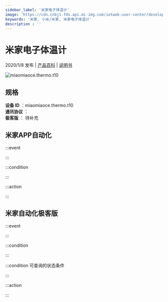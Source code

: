 ```yaml
---
sidebar_label: '米家电子体温计'
image: 'https://cdn.cnbj1.fds.api.mi-img.com/iotweb-user-center/developer_1679047576374dAxWMkUJ.png?GalaxyAccessKeyId=AKVGLQWBOVIRQ3XLEW&Expires=9223372036854775807&Signature=uUtt4ko5+OIj9KZdI+FwCl8z5Gc='
keywords: '米家, 小米/米家, 米家电子体温计'
description : ''
---
```

# 米家电子体温计

2020/1/8 发布 | [产品百科](https://home.mi.com/webapp/content/baike/product/index.html?model=miaomiaoce.thermo.t10/) | [说明书](https://home.mi.com/views/introduction.html?model=miaomiaoce.thermo.t10&region=cn)

![miaomiaoce.thermo.t10](https://cdn.cnbj1.fds.api.mi-img.com/iotweb-user-center/developer_1679047576374dAxWMkUJ.png?GalaxyAccessKeyId=AKVGLQWBOVIRQ3XLEW&Expires=9223372036854775807&Signature=uUtt4ko5+OIj9KZdI+FwCl8z5Gc=)

## 规格  
> 
**设备 ID** ：miaomiaoce.thermo.t10  
**通讯协议** ：  
**极客版**  ： 待补充 


## 米家APP自动化  

:::event  

:::

:::condition  

:::

:::action   

:::

## 米家自动化极客版  

:::event  

:::

:::condition  

:::

:::condition 可查询的状态条件  

:::

:::action  

:::

        
